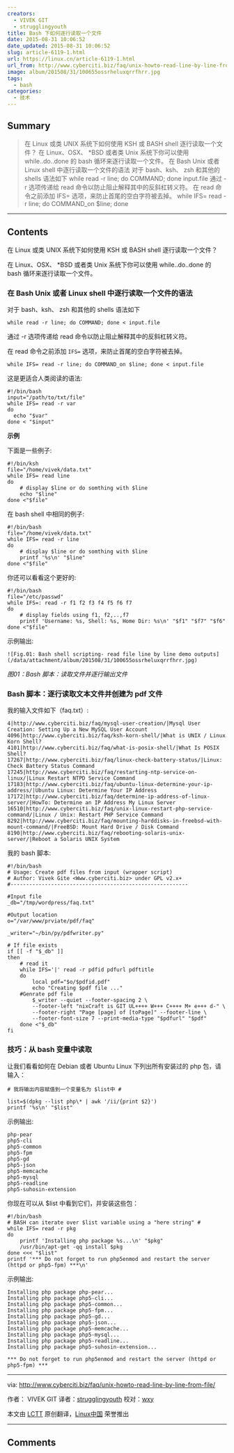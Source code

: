 ```yaml
---
creators:
  - VIVEK GIT
  - strugglingyouth
title: Bash 下如何逐行读取一个文件
date: 2015-08-31 10:06:52
date_updated: 2015-08-31 10:06:52
slug: article-6119-1.html
url: https://linux.cn/article-6119-1.html
url_from: http://www.cyberciti.biz/faq/unix-howto-read-line-by-line-from-file/
image: album/201508/31/100655ossrheluxqrrfhrr.jpg
tags:
  - bash
categories:
  - 技术
---
```


## Summary

> 在 Linux 或类 UNIX 系统下如何使用 KSH 或 BASH shell 逐行读取一个文件？ 在 Linux、OSX、 *BSD 或者类 Unix 系统下你可以使用 ​​while..do..done 的 bash 循环来逐行读取一个文件。 在 Bash Unix 或者 Linux shell 中逐行读取一个文件的语法 对于 bash、ksh、 zsh 和其他的 shells 语法如下 while read -r line; do COMMAND; done  input.file  通过 -r 选项传递给 read 命令以防止阻止解释其中的反斜杠转义符。 在 read 命令之前添加 IFS= 选项，来防止首尾的空白字符被去掉。 while IFS= read -r line; do COMMAND_on $line; done

***

<!-- more -->

## Contents

在 Linux 或类 UNIX 系统下如何使用 KSH 或 BASH shell 逐行读取一个文件？

在 Linux、OSX、 \*BSD 或者类 Unix 系统下你可以使用 ​​while..do..done 的 bash 循环来逐行读取一个文件。

### 在 Bash Unix 或者 Linux shell 中逐行读取一个文件的语法

对于 bash、ksh、 zsh 和其他的 shells 语法如下

```shell
while read -r line; do COMMAND; done < input.file
```

通过 -r 选项传递给 read 命令以防止阻止解释其中的反斜杠转义符。

在 read 命令之前添加 `IFS=` 选项，来防止首尾的空白字符被去掉。

```shell
while IFS= read -r line; do COMMAND_on $line; done < input.file
```

这是更适合人类阅读的语法:

```shell
#!/bin/bash
input="/path/to/txt/file"
while IFS= read -r var
do
  echo "$var"
done < "$input"
```

**示例**

下面是一些例子:

```shell
#!/bin/ksh
file="/home/vivek/data.txt"
while IFS= read line
do
    # display $line or do somthing with $line
    echo "$line"
done <"$file"
```

在 bash shell 中相同的例子:

```shell
#!/bin/bash
file="/home/vivek/data.txt"
while IFS= read -r line
do
    # display $line or do somthing with $line
    printf '%s\n' "$line"
done <"$file"
```

你还可以看看这个更好的:

```shell
#!/bin/bash
file="/etc/passwd"
while IFS=: read -r f1 f2 f3 f4 f5 f6 f7
do
    # display fields using f1, f2,..,f7
    printf 'Username: %s, Shell: %s, Home Dir: %s\n' "$f1" "$f7" "$f6"
done <"$file"
```

示例输出:

`![Fig.01: Bash shell scripting- read file line by line demo outputs](/data/attachment/album/201508/31/100655ossrheluxqrrfhrr.jpg)`

*图01：Bash 脚本：读取文件并逐行输出文件*

### Bash 脚本：逐行读取文本文件并创建为 pdf 文件

我的输入文件如下（faq.txt）:

```shell
4|http://www.cyberciti.biz/faq/mysql-user-creation/|Mysql User Creation: Setting Up a New MySQL User Account
4096|http://www.cyberciti.biz/faq/ksh-korn-shell/|What is UNIX / Linux Korn Shell?
4101|http://www.cyberciti.biz/faq/what-is-posix-shell/|What Is POSIX Shell?
17267|http://www.cyberciti.biz/faq/linux-check-battery-status/|Linux: Check Battery Status Command
17245|http://www.cyberciti.biz/faq/restarting-ntp-service-on-linux/|Linux Restart NTPD Service Command
17183|http://www.cyberciti.biz/faq/ubuntu-linux-determine-your-ip-address/|Ubuntu Linux: Determine Your IP Address
17172|http://www.cyberciti.biz/faq/determine-ip-address-of-linux-server/|HowTo: Determine an IP Address My Linux Server
16510|http://www.cyberciti.biz/faq/unix-linux-restart-php-service-command/|Linux / Unix: Restart PHP Service Command
8292|http://www.cyberciti.biz/faq/mounting-harddisks-in-freebsd-with-mount-command/|FreeBSD: Mount Hard Drive / Disk Command
8190|http://www.cyberciti.biz/faq/rebooting-solaris-unix-server/|Reboot a Solaris UNIX System
```

我的 bash 脚本:

```shell
#!/bin/bash
# Usage: Create pdf files from input (wrapper script)
# Author: Vivek Gite <Www.cyberciti.biz> under GPL v2.x+
#---------------------------------------------------------

#Input file
_db="/tmp/wordpress/faq.txt"

#Output location
o="/var/www/prviate/pdf/faq"

_writer="~/bin/py/pdfwriter.py"

# If file exists 
if [[ -f "$_db" ]]
then
    # read it
    while IFS='|' read -r pdfid pdfurl pdftitle
    do
        local pdf="$o/$pdfid.pdf"
        echo "Creating $pdf file ..."
    #Genrate pdf file
        $_writer --quiet --footer-spacing 2 \
        --footer-left "nixCraft is GIT UL++++ W+++ C++++ M+ e+++ d-" \
        --footer-right "Page [page] of [toPage]" --footer-line \
        --footer-font-size 7 --print-media-type "$pdfurl" "$pdf"
    done <"$_db"
fi
```

### 技巧：从 bash 变量中读取

让我们看看如何在 Debian 或者 Ubuntu Linux 下列出所有安装过的 php 包，请输入：

```shell
# 我将输出内容赋值到一个变量名为 $list中 #

list=$(dpkg --list php\* | awk '/ii/{print $2}')
printf '%s\n' "$list"
```

示例输出:

```shell
php-pear
php5-cli
php5-common
php5-fpm
php5-gd
php5-json
php5-memcache
php5-mysql
php5-readline
php5-suhosin-extension
```

你现在可以从 $list 中看到它们，并安装这些包：

```shell
#!/bin/bash
# BASH can iterate over $list variable using a "here string" #
while IFS= read -r pkg
do
    printf 'Installing php package %s...\n' "$pkg"
    /usr/bin/apt-get -qq install $pkg
done <<< "$list"
printf '*** Do not forget to run php5enmod and restart the server (httpd or php5-fpm) ***\n'
```

示例输出:

```shell
Installing php package php-pear...
Installing php package php5-cli...
Installing php package php5-common...
Installing php package php5-fpm...
Installing php package php5-gd...
Installing php package php5-json...
Installing php package php5-memcache...
Installing php package php5-mysql...
Installing php package php5-readline...
Installing php package php5-suhosin-extension...

*** Do not forget to run php5enmod and restart the server (httpd or php5-fpm) ***
```

---

via: <http://www.cyberciti.biz/faq/unix-howto-read-line-by-line-from-file/>

作者： VIVEK GIT 译者：[strugglingyouth](https://github.com/strugglingyouth) 校对：[wxy](https://github.com/wxy)

本文由 [LCTT](https://github.com/LCTT/TranslateProject) 原创翻译，[Linux中国](https://linux.cn/) 荣誉推出

***

## Comments
